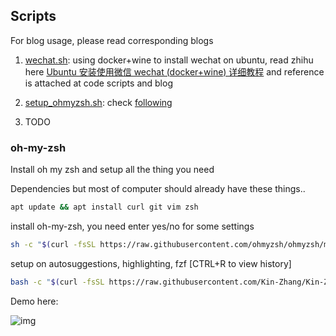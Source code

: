 Scripts
---

For blog usage, please read corresponding blogs


1. [wechat.sh](wechat.sh): using docker+wine to install wechat on ubuntu, read zhihu here [Ubuntu 安装使用微信 wechat (docker+wine) 详细教程](https://zhuanlan.zhihu.com/p/570187823) and reference is attached at code scripts and blog
2. [setup_ohmyzsh.sh](setup_ohmyzsh.sh): check [following](#oh-my-zsh)

3. TODO



### oh-my-zsh

Install oh my zsh and setup all the thing you need

Dependencies but most of computer should already have these things..
```bash
apt update && apt install curl git vim zsh
```

install oh-my-zsh, you need enter yes/no for some settings
```bash
sh -c "$(curl -fsSL https://raw.githubusercontent.com/ohmyzsh/ohmyzsh/master/tools/install.sh)"
```

setup on autosuggestions, highlighting, fzf [CTRL+R to view history]
```bash
bash -c "$(curl -fsSL https://raw.githubusercontent.com/Kin-Zhang/Kin-Zhang/main/scripts/setup_ohmyzsh.sh)"
```

Demo here:

![img](https://img-blog.csdnimg.cn/5d3095910235457eaa369a2fb3c10bd0.gif)
